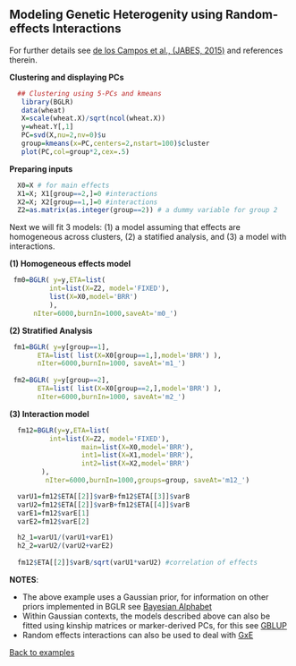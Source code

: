 ## Modeling Genetic Heterogenity using Random-effects Interactions

For further details see [de los Campos et al., (JABES, 2015)](http://www.ncbi.nlm.nih.gov/pmc/articles/PMC4666286) and references therein.

**Clustering and displaying PCs**
```R
  ## Clustering using 5-PCs and kmeans
   library(BGLR)
   data(wheat)
   X=scale(wheat.X)/sqrt(ncol(wheat.X))
   y=wheat.Y[,1]
   PC=svd(X,nu=2,nv=0)$u
   group=kmeans(x=PC,centers=2,nstart=100)$cluster
   plot(PC,col=group*2,cex=.5)
```
**Preparing inputs**
```R
  X0=X # for main effects
  X1=X; X1[group==2,]=0 #interactions
  X2=X; X2[group==1,]=0 #interactions
  Z2=as.matrix(as.integer(group==2)) # a dummy variable for group 2
```

Next we will fit 3 models: (1) a model assuming that effects are homogeneous across clusters, (2) a statified analysis, and (3) a model with interactions. 

**(1) Homogeneous effects model**

```R
 fm0=BGLR( y=y,ETA=list( 
 		  int=list(X=Z2, model='FIXED'),
 		  list(X=X0,model='BRR') 
 	      ),
	  nIter=6000,burnIn=1000,saveAt='m0_')
```

**(2) Stratified Analysis**
```R
 fm1=BGLR( y=y[group==1],
 	   ETA=list( list(X=X0[group==1,],model='BRR') ),
	   nIter=6000,burnIn=1000, saveAt='m1_')
	   
 fm2=BGLR( y=y[group==2],
 	   ETA=list( list(X=X0[group==2,],model='BRR') ),
	   nIter=6000,burnIn=1000, saveAt='m2_')
```

**(3) Interaction model**
```R
  fm12=BGLR(y=y,ETA=list(
  		  int=list(X=Z2, model='FIXED'),
                  main=list(X=X0,model='BRR'),
                  int1=list(X=X1,model='BRR'),
                  int2=list(X=X2,model='BRR')
		),
	     nIter=6000,burnIn=1000,groups=group, saveAt='m12_')

  varU1=fm12$ETA[[2]]$varB+fm12$ETA[[3]]$varB
  varU2=fm12$ETA[[2]]$varB+fm12$ETA[[4]]$varB
  varE1=fm12$varE[1] 
  varE2=fm12$varE[2]

  h2_1=varU1/(varU1+varE1)
  h2_2=varU2/(varU2+varE2)
  
  fm12$ETA[[2]]$varB/sqrt(varU1*varU2) #correlation of effects
```
**NOTES**:

  - The above example uses a Gaussian prior, for information on other priors implemented in BGLR see [Bayesian Alphabet](https://github.com/gdlc/BGLR-R/blob/master/inst/md/BayesianAlphabet.md)
  - Within Gaussian contexts, the models described above can also be fitted using kinship matrices or marker-derived PCs, for this see [GBLUP](https://github.com/gdlc/BGLR-R/blob/master/inst/md/GBLUP.md)
  - Random effects interactions can also be used to deal with [GxE](https://github.com/gdlc/BGLR-R/blob/master/inst/md/GxE_usingInteractions.md)


[Back to examples](https://github.com/gdlc/BGLR-R/blob/master/README.md)
